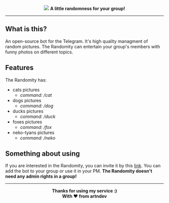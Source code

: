 <div align="center">
  <img src="https://i.postimg.cc/bwcm4LSJ/Randomity2.png">
  <b>A little randomness for your group!</b>
</div>

<hr>

<h2>What is this?</h2>
An open-source bot for the Telegram.
It's high quality managment of random pictures. The Randomity can entertain your group's members with funny photos 
on different topics.

<h2>Features</h2>
The Randomity has:

- cats pictures 
  - <i>command: /cat</i>
- dogs pictures 
  - <i>command: /dog</i>
- ducks pictures 
  - <i>command: /duck</i>
- foxes pictures 
  - <i>command: /fox</i>
- neko-tyans pictures 
  - <i>command: /neko</i>

<h2>Something about using</h2>
If you are interested in the Randomity, you can invite it by this <a href="https://t.me/a_RandomityBot">link</a>.
You can add the bot to your group or use it in your PM. <b>The Randomity doesn't need any admin rights in a group!</b>

<hr>

<div align="center">
  <b>Thanks for using my service :)</b>
  <br>
  <b>With ❤️ from artndev</b>
</div>